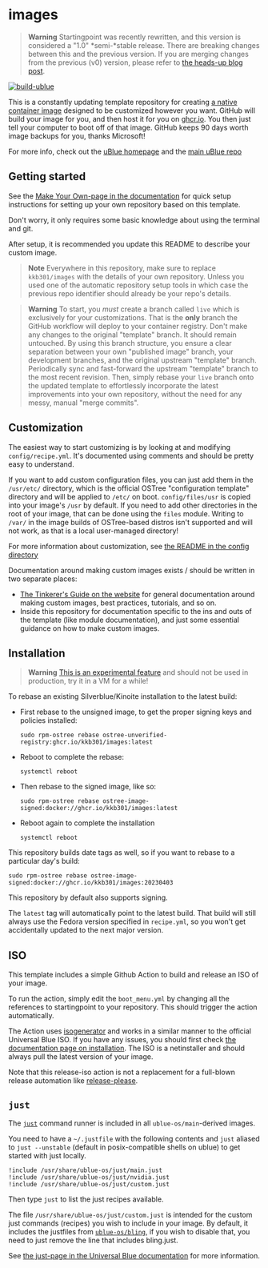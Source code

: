 # images

> **Warning**
> Startingpoint was recently rewritten, and this version is considered a "1.0" *semi-*stable release.
> There are breaking changes between this and the previous version.
> If you are merging changes from the previous (v0) version, please refer to [the heads-up blog post](https://universal-blue.org/blog/2023/09/02/startingpoint-rewrite-heads-up-what-you-need-to-know/).

[![build-ublue](https://github.com/kkb301/images/actions/workflows/build.yml/badge.svg)](https://github.com/kkb301/images/actions/workflows/build.yml)

This is a constantly updating template repository for creating [a native container image](https://fedoraproject.org/wiki/Changes/OstreeNativeContainerStable) designed to be customized however you want. GitHub will build your image for you, and then host it for you on [ghcr.io](https://github.com/features/packages). You then just tell your computer to boot off of that image. GitHub keeps 90 days worth image backups for you, thanks Microsoft!

For more info, check out the [uBlue homepage](https://universal-blue.org/) and the [main uBlue repo](https://github.com/ublue-os/main/)

## Getting started

See the [Make Your Own-page in the documentation](https://universal-blue.org/tinker/make-your-own/) for quick setup instructions for setting up your own repository based on this template.

Don't worry, it only requires some basic knowledge about using the terminal and git.

After setup, it is recommended you update this README to describe your custom image.

> **Note**
> Everywhere in this repository, make sure to replace `kkb301/images` with the details of your own repository. Unless you used one of the automatic repository setup tools in which case the previous repo identifier should already be your repo's details.

> **Warning**
> To start, you *must* create a branch called `live` which is exclusively for your customizations. That is the **only** branch the GitHub workflow will deploy to your container registry. Don't make any changes to the original "template" branch. It should remain untouched. By using this branch structure, you ensure a clear separation between your own "published image" branch, your development branches, and the original upstream "template" branch. Periodically sync and fast-forward the upstream "template" branch to the most recent revision. Then, simply rebase your `live` branch onto the updated template to effortlessly incorporate the latest improvements into your own repository, without the need for any messy, manual "merge commits".

## Customization

The easiest way to start customizing is by looking at and modifying `config/recipe.yml`. It's documented using comments and should be pretty easy to understand.

If you want to add custom configuration files, you can just add them in the `/usr/etc/` directory, which is the official OSTree "configuration template" directory and will be applied to `/etc/` on boot. `config/files/usr` is copied into your image's `/usr` by default. If you need to add other directories in the root of your image, that can be done using the `files` module. Writing to `/var/` in the image builds of OSTree-based distros isn't supported and will not work, as that is a local user-managed directory!

For more information about customization, see [the README in the config directory](config/README.md)

Documentation around making custom images exists / should be written in two separate places:
* [The Tinkerer's Guide on the website](https://universal-blue.org/tinker/make-your-own/) for general documentation around making custom images, best practices, tutorials, and so on.
* Inside this repository for documentation specific to the ins and outs of the template (like module documentation), and just some essential guidance on how to make custom images.

## Installation

> **Warning**
> [This is an experimental feature](https://www.fedoraproject.org/wiki/Changes/OstreeNativeContainerStable) and should not be used in production, try it in a VM for a while!

To rebase an existing Silverblue/Kinoite installation to the latest build:

- First rebase to the unsigned image, to get the proper signing keys and policies installed:
  ```
  sudo rpm-ostree rebase ostree-unverified-registry:ghcr.io/kkb301/images:latest
  ```
- Reboot to complete the rebase:
  ```
  systemctl reboot
  ```
- Then rebase to the signed image, like so:
  ```
  sudo rpm-ostree rebase ostree-image-signed:docker://ghcr.io/kkb301/images:latest
  ```
- Reboot again to complete the installation
  ```
  systemctl reboot
  ```

This repository builds date tags as well, so if you want to rebase to a particular day's build:

```
sudo rpm-ostree rebase ostree-image-signed:docker://ghcr.io/kkb301/images:20230403
```

This repository by default also supports signing.

The `latest` tag will automatically point to the latest build. That build will still always use the Fedora version specified in `recipe.yml`, so you won't get accidentally updated to the next major version.

## ISO

This template includes a simple Github Action to build and release an ISO of your image. 

To run the action, simply edit the `boot_menu.yml` by changing all the references to startingpoint to your repository. This should trigger the action automatically.

The Action uses [isogenerator](https://github.com/ublue-os/isogenerator) and works in a similar manner to the official Universal Blue ISO. If you have any issues, you should first check [the documentation page on installation](https://universal-blue.org/installation/). The ISO is a netinstaller and should always pull the latest version of your image.

Note that this release-iso action is not a replacement for a full-blown release automation like [release-please](https://github.com/googleapis/release-please).

## `just`

The [`just`](https://just.systems/) command runner is included in all `ublue-os/main`-derived images.

You need to have a `~/.justfile` with the following contents and `just` aliased to `just --unstable` (default in posix-compatible shells on ublue) to get started with just locally.
```
!include /usr/share/ublue-os/just/main.just
!include /usr/share/ublue-os/just/nvidia.just
!include /usr/share/ublue-os/just/custom.just
```
Then type `just` to list the just recipes available.

The file `/usr/share/ublue-os/just/custom.just` is intended for the custom just commands (recipes) you wish to include in your image. By default, it includes the justfiles from [`ublue-os/bling`](https://github.com/ublue-os/bling), if you wish to disable that, you need to just remove the line that includes bling.just.

See [the just-page in the Universal Blue documentation](https://universal-blue.org/guide/just/) for more information.
